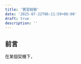 ```yaml
---
title: '實習經驗'
date: '2025-07-22T06:11:59+08:00'
draft: true
description: ''
---
```


## 前言

在某個契機下，
